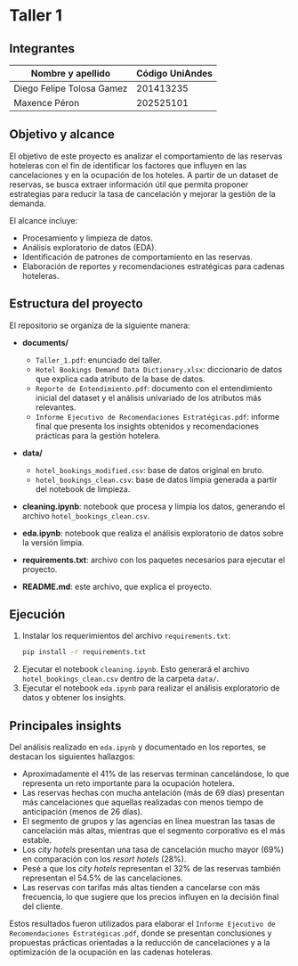 # Taller 1

## Integrantes
| Nombre y apellido         | Código UniAndes |
|---------------------------|-----------------|
| Diego Felipe Tolosa Gamez | 201413235       |
| Maxence Péron             | 202525101       |


## Objetivo y alcance  
El objetivo de este proyecto es analizar el comportamiento de las reservas hoteleras con el fin de identificar los factores que influyen en las cancelaciones y en la ocupación de los hoteles. A partir de un dataset de reservas, se busca extraer información útil que permita proponer estrategias para reducir la tasa de cancelación y mejorar la gestión de la demanda.  

El alcance incluye:  
- Procesamiento y limpieza de datos.  
- Análisis exploratorio de datos (EDA).  
- Identificación de patrones de comportamiento en las reservas.  
- Elaboración de reportes y recomendaciones estratégicas para cadenas hoteleras.  

## Estructura del proyecto  
El repositorio se organiza de la siguiente manera:  

- **documents/**  
  - `Taller_1.pdf`: enunciado del taller.  
  - `Hotel Bookings Demand Data Dictionary.xlsx`: diccionario de datos que explica cada atributo de la base de datos.  
  - `Reporte de Entendimiento.pdf`: documento con el entendimiento inicial del dataset y el análisis univariado de los atributos más relevantes.  
  - `Informe Ejecutivo de Recomendaciones Estratégicas.pdf`: informe final que presenta los insights obtenidos y recomendaciones prácticas para la gestión hotelera.  

- **data/**  
  - `hotel_bookings_modified.csv`: base de datos original en bruto.  
  - `hotel_bookings_clean.csv`: base de datos limpia generada a partir del notebook de limpieza.  

- **cleaning.ipynb**: notebook que procesa y limpia los datos, generando el archivo `hotel_bookings_clean.csv`.  
- **eda.ipynb**: notebook que realiza el análisis exploratorio de datos sobre la versión limpia.  
- **requirements.txt**: archivo con los paquetes necesarios para ejecutar el proyecto.  
- **README.md**: este archivo, que explica el proyecto.  

## Ejecución  
1. Instalar los requerimientos del archivo `requirements.txt`:  
   ```bash
   pip install -r requirements.txt
   ```
2. Ejecutar el notebook `cleaning.ipynb`. Esto generará el archivo `hotel_bookings_clean.csv` dentro de la carpeta `data/`.
3. Ejecutar el notebook `eda.ipynb` para realizar el análisis exploratorio de datos y obtener los insights.

## Principales insights
Del análisis realizado en `eda.ipynb` y documentado en los reportes, se destacan los siguientes hallazgos:
- Aproximadamente el 41% de las reservas terminan cancelándose, lo que representa un reto importante para la ocupación hotelera.
- Las reservas hechas con mucha antelación (más de 69 días) presentan más cancelaciones que aquellas realizadas con menos tiempo de anticipación (menos de 26 días).
- El segmento de grupos y las agencias en línea muestran las tasas de cancelación más altas, mientras que el segmento corporativo es el más estable.
- Los *city hotels* presentan una tasa de cancelación mucho mayor (69%) en comparación con los *resort hotels* (28%).
- Pesé a que los *city  hotels* representan el 32% de las reservas también representan el 54.5% de las cancelaciones.
- Las reservas con tarifas más altas tienden a cancelarse con más frecuencia, lo que sugiere que los precios influyen en la decisión final del cliente.

Estos resultados fueron utilizados para elaborar el `Informe Ejecutivo de Recomendaciones Estratégicas.pdf`, donde se presentan conclusiones y propuestas prácticas orientadas a la reducción de cancelaciones y a la optimización de la ocupación en las cadenas hoteleras.